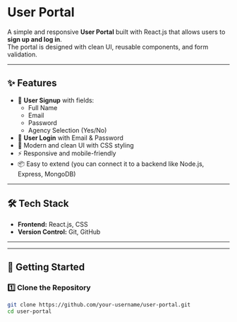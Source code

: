 # User Portal

A simple and responsive **User Portal** built with React.js that allows users to **sign up and log in**.  
The portal is designed with clean UI, reusable components, and form validation.

---

## ✨ Features

- 🔐 **User Signup** with fields:
  - Full Name  
  - Email  
  - Password  
  - Agency Selection (Yes/No)  
- 🔑 **User Login** with Email & Password  
- 🎨 Modern and clean UI with CSS styling  
- ⚡ Responsive and mobile-friendly  
- 📦 Easy to extend (you can connect it to a backend like Node.js, Express, MongoDB)

---

## 🛠️ Tech Stack

- **Frontend:** React.js, CSS  
- **Version Control:** Git, GitHub  

---

---

## 🚀 Getting Started

### 1️⃣ Clone the Repository
```bash
git clone https://github.com/your-username/user-portal.git
cd user-portal
